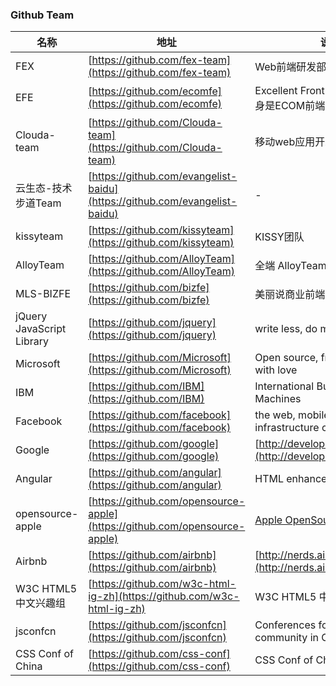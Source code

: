 ### Github Team

名称 | 地址 | 说明 | 公司
------ | ------ | ------ | ------
FEX | [https://github.com/fex-team](https://github.com/fex-team) | Web前端研发部 | Baidu
EFE | [https://github.com/ecomfe](https://github.com/ecomfe) | Excellent FrontEnd技术体系，前身是ECOM前端团队 | Baidu
Clouda-team | [https://github.com/Clouda-team](https://github.com/Clouda-team) | 移动web应用开发整体解决方案 | Baidu
云生态-技术步道Team | [https://github.com/evangelist-baidu](https://github.com/evangelist-baidu) | - | Baidu
kissyteam | [https://github.com/kissyteam](https://github.com/kissyteam) | KISSY团队 | AliBaBa
AlloyTeam | [https://github.com/AlloyTeam](https://github.com/AlloyTeam) | 全端 AlloyTeam 团队 | Tencent
MLS-BIZFE | [https://github.com/bizfe](https://github.com/bizfe) | 美丽说商业前端组 | 美丽说
jQuery JavaScript Library | [https://github.com/jquery](https://github.com/jquery) | write less, do more | [The jQuery Team](https://jquery.org/team/)
Microsoft | [https://github.com/Microsoft](https://github.com/Microsoft) | Open source, from Microsoft with love | Microsoft
IBM | [https://github.com/IBM](https://github.com/IBM) | International Business Machines | IBM
Facebook | [https://github.com/facebook](https://github.com/facebook) | the web, mobile, big data, & infrastructure communities | Facebook
Google | [https://github.com/google](https://github.com/google) | [http://developers.google.com/](http://developers.google.com/) | Google
Angular | [https://github.com/angular](https://github.com/angular) | HTML enhanced for web apps | Google
opensource-apple | [https://github.com/opensource-apple](https://github.com/opensource-apple) | [Apple OpenSource](http://opensource.apple.com/) | Apple
Airbnb | [https://github.com/airbnb](https://github.com/airbnb) | [http://nerds.airbnb.com/](http://nerds.airbnb.com/) | Airbnb
W3C HTML5 中文兴趣组 | [https://github.com/w3c-html-ig-zh](https://github.com/w3c-html-ig-zh) | W3C HTML5 中文兴趣组 | community
jsconfcn | [https://github.com/jsconfcn](https://github.com/jsconfcn) | Conferences for the JavaScript community in China | community
CSS Conf of China | [https://github.com/css-conf](https://github.com/css-conf) | CSS Conf of China | community